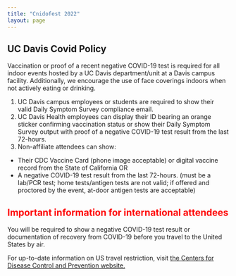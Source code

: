 ```yaml
---
title: "Cnidofest 2022"
layout: page
---
```


## UC Davis Covid Policy

Vaccination or proof of a recent negative COVID-19 test is required for all indoor events hosted by a UC Davis department/unit at a Davis campus facility. Additionally, we encourage the use of face coverings indoors when not actively eating or drinking.

1. UC Davis campus employees or students are required to show their valid Daily Symptom Survey compliance email.
2. UC Davis Health employees can display their ID bearing an orange sticker confirming vaccination status or show their Daily Symptom Survey output with proof of a negative COVID-19 test result from the last 72-hours.
3. Non-affiliate attendees can show:
- Their CDC Vaccine Card (phone image acceptable) or digital vaccine record from the State of California OR 
- A negative COVID-19 test result from the last 72-hours. (must be a lab/PCR test; home tests/antigen tests are not valid; if offered and proctored by the event, at-door antigen tests are acceptable)


## <span style= "color:red">Important information for international attendees</span>

You will be required to show a negative COVID-19 test result or documentation of recovery from COVID-19 before you travel to the United States by air.  

For up-to-date information on US travel restriction, visit <a href="https://www.cdc.gov/coronavirus/2019-ncov/travelers/noncitizens-US-air-travel.html" target="_blank">the Centers for Disease Control and Prevention website.</a>